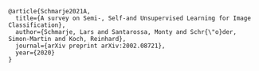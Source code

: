 ﻿```
@article{Schmarje2021A,
  title={A survey on Semi-, Self-and Unsupervised Learning for Image Classification},
  author={Schmarje, Lars and Santarossa, Monty and Schr{\"o}der, Simon-Martin and Koch, Reinhard},
  journal={arXiv preprint arXiv:2002.08721},
  year={2020}
}
```
